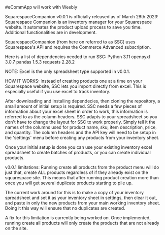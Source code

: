 #eCommApp will work with Weebly 

SquarespaceCompanion v0.0.1 is officially released as of March 28th 2023!
Squarespace Companion is an inventory manager for your Squarespace website. It automates the product upload process to save you time.
Additional functionalities are in development.

SquarespaceCompanion (from here on referred to as SSC) uses Squarespace's API and requires the Commerce Advanced subscription.

Here is a list of dependencies needed to run SSC:
Python 3.11
openpyxl 3.0.7
pandas 1.5.3
requests 2.28.2

NOTE: Excel is the only spreadsheet type supported in v0.0.1.

HOW IT WORKS:
Instead of creating products one at a time on your Squarespace website, SSC lets you import directly
from excel. This is especially useful if you use excel to track inventory.

After downloading and installing dependecies, then cloning the repository, a small amount of initial setup is required.
SSC needs a few pieces of information about your excel sheet in order to work, this information is referred to as the column
headers. SSC adapts to your spreadsheet so you don't have to change the layout for SSC to work properly. Simply tell it the 
names of the columns used for product name, sku, item description, price, and quantity. The column headers and the API key
will need to be setup in the 'settings' menu before creating any products from your inventory sheet.

Once your initial setup is done you can use your existing inventory excel spreadsheet to create batches of products,
or you can create individual products.

v0.0.1 limitations:
Running create all products from the product menu will do just that, create ALL products regardless of if they already
exist on the squarespace site. This means that after running product creation more than once you will get several duplicate
products starting to pile up.

The current work around for this is to make a copy of your inventory spreadsheet and set it as your inventory sheet in settings,
then clear it out, and paste in only the new products from your main working inventory sheet. Doing it this way will ensure
that no duplicates are created.

A fix for this limitation is currently being worked on. Once implemented, running create all products will only create the
products that are not already on the site.
